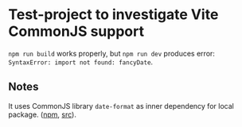 # Test-project to investigate Vite CommonJS support

`npm run build` works properly,
but `npm run dev` produces error: `SyntaxError: import not found: fancyDate`.


## Notes

It uses CommonJS library `date-format` as inner dependency for local package.
([npm](https://www.npmjs.com/package/date-format),
[src](https://github.com/nomiddlename/date-format)).
